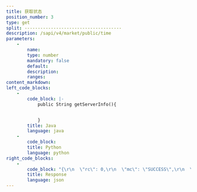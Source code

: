 ```yaml
---
title: 获取状态
position_number: 3
type: get
split: -------------------------------------
description: /sapi/v4/market/public/time
parameters:
    -
        name:
        type: number
        mandatory: false
        default:
        description:
        ranges:
content_markdown:
left_code_blocks:
    -
        code_block: |-
            public String getServerInfo(){


            }
        title: Java
        language: java
    -
        code_block:
        title: Python
        language: python
right_code_blocks:
    -
        code_block: "{\r\n  \"rc\": 0,\r\n  \"mc\": \"SUCCESS\",\r\n  \"ma\": [],\r\n  \"result\": {\r\n    \"serverTime\": 1662435658062  //服务器时间\r\n  }\r\n}"
        title: Response
        language: json
---
```

